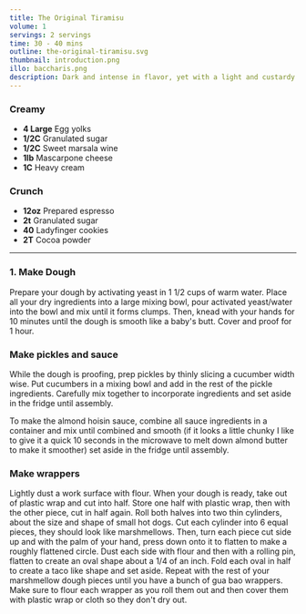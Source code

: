 ```yaml
---
title: The Original Tiramisu
volume: 1
servings: 2 servings
time: 30 - 40 mins
outline: the-original-tiramisu.svg
thumbnail: introduction.png
illo: baccharis.png
description: Dark and intense in flavor, yet with a light and custardy texture, a chocolate soufflé is an eternal showstopper of a dessert. To get that intense chocolate flavor, this version uses a base of melted butter and chocolate without any starch.
---
```


### Creamy
* **4 Large** Egg yolks
* **1/2C** Granulated sugar
* **1/2C** Sweet marsala wine
* **1lb** Mascarpone cheese
* **1C** Heavy cream

### Crunch
* **12oz** Prepared espresso
* **2t** Granulated sugar
* **40** Ladyfinger cookies
* **2T** Cocoa powder

---

### 1. Make Dough
Prepare your dough by activating yeast in 1 1/2 cups of warm water. Place all your dry ingredients into a large mixing bowl, pour activated yeast/water into the bowl and mix until it forms clumps. Then, knead with your hands for 10 minutes until the dough is smooth like a baby's butt. Cover and proof for 1 hour.

### Make pickles and sauce
While the dough is proofing, prep pickles by thinly slicing a cucumber width wise. Put cucumbers in a mixing bowl and add in the rest of the pickle ingredients. Carefully mix together to incorporate ingredients and set aside in the fridge until assembly.

To make the almond hoisin sauce, combine all sauce ingredients in a container and mix until combined and smooth (if it looks a little chunky I like to give it a quick 10 seconds in the microwave to melt down almond butter to make it smoother) set aside in the fridge until assembly. 

### Make wrappers
Lightly dust a work surface with flour. When your dough is ready, take out of plastic wrap and cut into half. Store one half with plastic wrap, then with the other piece, cut in half again. Roll both halves into two thin cylinders, about the size and shape of small hot dogs. Cut each cylinder into 6 equal pieces, they should look like marshmellows. Then, turn each piece cut side up and with the palm of your hand, press down onto it to flatten to make a roughly flattened circle. Dust each side with flour and then with a rolling pin, flatten to create an oval shape about a 1/4 of an inch. Fold each oval in half to create a taco like shape and set aside. Repeat with the rest of your marshmellow dough pieces until you have a bunch of gua bao wrappers. Make sure to flour each wrapper as you roll them out and then cover them with plastic wrap or cloth so they don't dry out.
